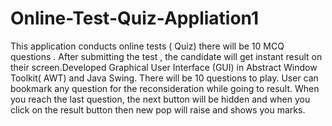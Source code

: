 # Online-Test-Quiz-Appliation1
This application conducts online tests ( Quiz) there will be 10 MCQ questions . After submitting the test , the candidate will get instant result on their screen.Developed Graphical User Interface (GUI) in Abstract Window Toolkit( AWT) and Java Swing. There will be 10 questions to play. User can bookmark any question for the reconsideration while going to result. When you reach the last question, the next button will be hidden and when you click on the result button then new pop will raise and shows you marks.
